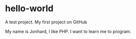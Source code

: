# hello-world
A test project. My first project on GitHub

My name is Jonhard, I like PHP.
I want to learn me to program.
